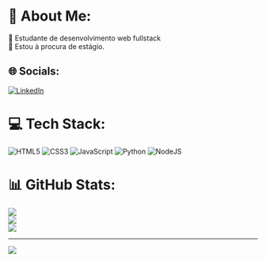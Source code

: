 # 💫 About Me:
🔭 Estudante de desenvolvimento web fullstack<br>👯 Estou à procura de estágio.


## 🌐 Socials:
[![LinkedIn](https://img.shields.io/badge/LinkedIn-%230077B5.svg?logo=linkedin&logoColor=white)](https://linkedin.com/in/danilo-augusto-souza) 

# 💻 Tech Stack:
![HTML5](https://img.shields.io/badge/html5-%23E34F26.svg?style=for-the-badge&logo=html5&logoColor=white) ![CSS3](https://img.shields.io/badge/css3-%231572B6.svg?style=for-the-badge&logo=css3&logoColor=white) ![JavaScript](https://img.shields.io/badge/javascript-%23323330.svg?style=for-the-badge&logo=javascript&logoColor=%23F7DF1E) ![Python](https://img.shields.io/badge/python-3670A0?style=for-the-badge&logo=python&logoColor=ffdd54) ![NodeJS](https://img.shields.io/badge/node.js-6DA55F?style=for-the-badge&logo=node.js&logoColor=white)
# 📊 GitHub Stats:
![](https://github-readme-stats.vercel.app/api?username=daniloaugustosouza&theme=gotham&hide_border=true&include_all_commits=false&count_private=false)<br/>
![](https://github-readme-streak-stats.herokuapp.com/?user=daniloaugustosouza&theme=gotham&hide_border=true)<br/>
![](https://github-readme-stats.vercel.app/api/top-langs/?username=daniloaugustosouza&theme=gotham&hide_border=true&include_all_commits=false&count_private=false&layout=compact)

---
[![](https://visitcount.itsvg.in/api?id=daniloaugustosouza&icon=1&color=3)](https://visitcount.itsvg.in)

<!-- Proudly created with GPRM ( https://gprm.itsvg.in ) -->